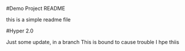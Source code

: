 #Demo Project README

this is a simple readme file

#Hyper 2.0

Just some update, in a branch
This is bound to cause trouble
I hpe thiis